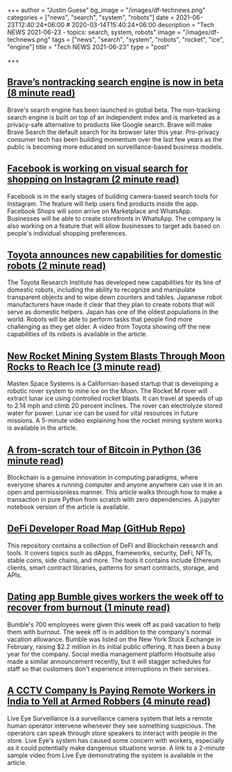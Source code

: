 +++
author = "Justin Guese"
bg_image = "/images/df-technews.png"
categories = ["news", "search", "system", "robots"]
date = 2021-06-23T12:40:24+06:00 # 2020-03-14T15:40:24+06:00
description = "Tech NEWS 2021-06-23 - topics: search, system, robots"
image = "/images/df-technews.png"
tags = ["news", "search", "system", "robots", "rocket", "ice", "engine"]
title = "Tech NEWS 2021-06-23"
type = "post"

+++

## [Brave’s nontracking search engine is now in beta (8 minute read)](https://techcrunch.com/2021/06/22/braves-non-tracking-search-engine-is-now-in-beta/)

Brave's search engine has been launched in global beta. The non-tracking search engine is built on top of an independent index and is marketed as a privacy-safe alternative to products like Google search. Brave will make Brave Search the default search for its browser later this year. Pro-privacy consumer tech has been building momentum over the last few years as the public is becoming more educated on surveillance-based business models.

## [Facebook is working on visual search for shopping on Instagram (2 minute read)](https://www.engadget.com/facebook-visual-search-instagram-shopping-190323553.html)

Facebook is in the early stages of building camera-based search tools for Instagram. The feature will help users find products inside the app. Facebook Shops will soon arrive on Marketplace and WhatsApp. Businesses will be able to create storefronts in WhatsApp. The company is also working on a feature that will allow businesses to target ads based on people's individual shopping preferences.

## [Toyota announces new capabilities for domestic robots (2 minute read)](https://techxplore.com/news/2021-06-toyota-capabilities-domestic-robots.html)

The Toyota Research Institute has developed new capabilities for its line of domestic robots, including the ability to recognize and manipulate transparent objects and to wipe down counters and tables. Japanese robot manufacturers have made it clear that they plan to create robots that will serve as domestic helpers. Japan has one of the oldest populations in the world. Robots will be able to perform tasks that people find more challenging as they get older. A video from Toyota showing off the new capabilities of its robots is available in the article.

## [New Rocket Mining System Blasts Through Moon Rocks to Reach Ice (3 minute read)](https://interestingengineering.com/new-rocket-mining-system-blasts-through-moon-rocks-to-reach-ice)

Masten Space Systems is a Californian-based startup that is developing a robotic rover system to mine ice on the Moon. The Rocket M rover will extract lunar ice using controlled rocket blasts. It can travel at speeds of up to 2.14 mph and climb 20 percent inclines. The rover can electrolyze stored water for power. Lunar ice can be used for vital resources in future missions. A 5-minute video explaining how the rocket mining system works is available in the article.

## [A from-scratch tour of Bitcoin in Python (36 minute read)](https://bit.ly/3jio4i7/1/0100017a38574920-8374a991-a5e1-474a-8259-23ed5789e987-000000/_IFG7uXQy5qWUoXdkiriFn6WoalWdxZLvrFM4bV7w4g=198)

Blockchain is a genuine innovation in computing paradigms, where everyone shares a running computer and anyone anywhere can use it in an open and permissionless manner. This article walks through how to make a transaction in pure Python from scratch with zero dependencies. A jupyter notebook version of the article is available.

## [DeFi Developer Road Map (GitHub Repo)](https://github.com/OffcierCia/DeFi-Developer-Road-Map)

This repository contains a collection of DeFI and Blockchain research and tools. It covers topics such as dApps, frameworks, security, DeFi, NFTs, stable coins, side chains, and more. The tools it contains include Ethereum clients, smart contract libraries, patterns for smart contracts, storage, and APIs.

## [Dating app Bumble gives workers the week off to recover from burnout (1 minute read)](https://www.cnbc.com/2021/06/22/dating-app-bumble-gives-workers-the-week-off-to-recover-from-burnout.html)

Bumble's 700 employees were given this week off as paid vacation to help them with burnout. The week off is in addition to the company's normal vacation allowance. Bumble was listed on the New York Stock Exchange in February, raising $2.2 million in its initial public offering. It has been a busy year for the company. Social media management platform Hootsuite also made a similar announcement recently, but it will stagger schedules for staff so that customers don't experience interruptions in their services.

## [A CCTV Company Is Paying Remote Workers in India to Yell at Armed Robbers (4 minute read)](https://www.vice.com/en/article/4avnnn/a-cctv-company-is-paying-remote-workers-in-india-to-yell-at-armed-robbers)

Live Eye Surveillance is a surveillance camera system that lets a remote human operator intervene whenever they see something suspicious. The operators can speak through store speakers to interact with people in the store. Live Eye's system has caused some concern with workers, especially as it could potentially make dangerous situations worse. A link to a 2-minute sample video from Live Eye demonstrating the system is available in the article.

